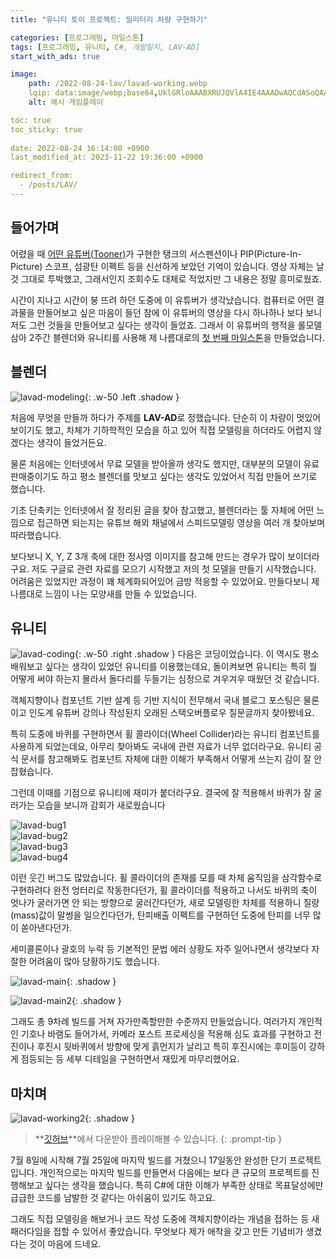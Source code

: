 ```yaml
---
title: "유니티 토이 프로젝트: 밀리터리 차량 구현하기"

categories: [프로그래밍, 마일스톤]
tags: [프로그래밍, 유니티, C#, 개발일지, LAV-AD]
start_with_ads: true

image:
    path: /2022-08-24-lav/lavad-working.webp
    lqip: data:image/webp;base64,UklGRloAAABXRUJQVlA4IE4AAADwAQCdASoQAAgAAgA0JYgCdAEO+BZG1HAA/tzAa4xcrJ5qbUA7/Dd9Xb9cYHKGznTwKrBlf85fCc9Us5QdbaLIxPYj/pyvwcdu60isAAA=
    alt: 예시 게임플레이

toc: true
toc_sticky: true
 
date: 2022-08-24 16:14:00 +0900
last_modified_at: 2023-11-22 19:36:00 +0900

redirect_from:
  - /posts/LAV/
---
```


## **들어가며**

어렸을 때 [어떤 유튜버(Tooner)](https://www.youtube.com/@tooner/videos)가 구현한 탱크의 서스펜션이나 PIP(Picture-In-Picture) 스코프, 섬광탄 이펙트 등을 신선하게 보았던 기억이 있습니다. 영상 자체는 날 것 그대로 투박했고, 그래서인지 조회수도 대체로 적었지만 그 내용은 정말 흥미로웠죠.

시간이 지나고 시간이 붕 뜨려 하던 도중에 이 유튜버가 생각났습니다. 컴퓨터로 어떤 결과물을 만들어보고 싶은 마음이 들던 참에 이 유튜버의 영상을 다시 하나하나 보다 보니 저도 그런 것들을 만들어보고 싶다는 생각이 들었죠. 그래서 이 유튜버의 행적을 롤모델 삼아 2주간 블렌더와 유니티를 사용해 제 나름대로의 [첫 번째 마일스톤](https://hynrng.github.io/categories/%EB%A7%88%EC%9D%BC%EC%8A%A4%ED%86%A4/)을 만들었습니다.

## **블렌더**

![lavad-modeling](/2022-08-24-lav/lavad-modeling.webp){: .w-50 .left .shadow }

처음에 무엇을 만들까 하다가 주제를 **LAV-AD**로 정했습니다. 단순히 이 차량이 멋있어 보이기도 했고, 차체가 기하학적인 모습을 하고 있어 직접 모델링을 하더라도 어렵지 않겠다는 생각이 들었거든요.  

물론 처음에는 인터넷에서 무료 모델을 받아올까 생각도 했지만, 대부분의 모델이 유료판매중이기도 하고 평소 블렌더를 맛보고 싶다는 생각도 있었어서 직접 만들어 쓰기로 했습니다.

기초 단축키는 인터넷에서 잘 정리된 글을 찾아 참고했고, 블렌더라는 툴 자체에 어떤 느낌으로 접근하면 되는지는 유튜브 해외 채널에서 스피드모델링 영상을 여러 개 찾아보며 따라했습니다.

보다보니 X, Y, Z 3개 축에 대한 정사영 이미지를 참고해 만드는 경우가 많이 보이더라구요. 저도 구글로 관련 자료를 모으기 시작했고 저의 첫 모델을 만들기 시작했습니다. 어려움은 있었지만 과정이 꽤 체계화되어있어 금방 적응할 수 있었어요. 만들다보니 제 나름대로 느낌이 나는 모양새를 만들 수 있었습니다.

## **유니티**

![lavad-coding](/2022-08-24-lav/lavad-coding.webp){: .w-50 .right .shadow }
다음은 코딩이었습니다. 이 역시도 평소 배워보고 싶다는 생각이 있었던 유니티를 이용했는데요, 돌이켜보면 유니티는 특히 뭘 어떻게 써야 하는지 몰라서 돌다리를 두들기는 심정으로 겨우겨우 때웠던 것 같습니다.

객체지향이나 컴포넌트 기반 설계 등 기반 지식이 전무해서 국내 블로그 포스팅은 물론이고 인도계 유튜버 강의나 작성된지 오래된 스택오버플로우 질문글까지 찾아봤네요.

특히 도중에 바퀴를 구현하면서 휠 콜라이더(Wheel Collider)라는 유니티 컴포넌트를 사용하게 되었는데요, 아무리 찾아봐도 국내에 관련 자료가 너무 없더라구요. 유니티 공식 문서를 참고해봐도 컴포넌트 자체에 대한 이해가 부족해서 어떻게 쓰는지 감이 잘 안 잡혔습니다.

그런데 이때를 기점으로 유니티에 재미가 붙더라구요. 결국에 잘 적용해서 바퀴가 잘 굴러가는 모습을 보니까 감회가 새로웠습니다

<div class="row">
    <div class="col-md-6">
        <img src="/2022-08-24-lav/lavad-bug1.webp" alt="lavad-bug1">
    </div>
    <div class="col-md-6">
        <img src="/2022-08-24-lav/lavad-bug2.webp" alt="lavad-bug2">
    </div>
</div>
<div class="row">
    <div class="col-md-6">
        <img src="/2022-08-24-lav/lavad-bug3.webp" alt="lavad-bug3">
    </div>
    <div class="col-md-6">
        <img src="/2022-08-24-lav/lavad-bug4.webp" alt="lavad-bug4">
    </div>
</div>

이런 웃긴 버그도 많았습니다. 휠 콜라이더의 존재를 모를 때 차체 움직임을 삼각함수로 구현하려다 완전 엉터리로 작동한다던가, 휠 콜라이더를 적용하고 나서도 바퀴의 축이 엇나가 굴러가면 안 되는 방향으로 굴러간다던가, 새로 모델링한 차체를 적용하니 질량(mass)값이 말썽을 일으킨다던가, 탄피배출 이펙트를 구현하던 도중에 탄피를 너무 많이 쏟아낸다던가.

세미콜론이나 괄호의 누락 등 기본적인 문법 에러 상황도 자주 일어나면서 생각보다 자잘한 어려움이 많아 당황하기도 했습니다.

![lavad-main](/2022-08-24-lav/lavad-main.webp){: .shadow }

![lavad-main2](/2022-08-24-lav/lavad-main2.webp){: .shadow }

그래도 총 9차례 빌드를 거쳐 자가만족할만한 수준까지 만들었습니다. 여러가지 개인적인 기호나 바램도 들어가서, 카메라 포스트 프로세싱을 적용해 심도 효과를 구현하고 전진이나 후진시 뒷바퀴에서 방향에 맞게 흙먼지가 날리고 특히 후진시에는 후미등이 강하게 점등되는 등 세부 디테일을 구현하면서 재밌게 마무리했어요.

## **마치며**

![lavad-working2](/2022-08-24-lav/lavad-working2.webp){: .shadow }

> **[깃허브](https://github.com/hynrng/LAV-AD)**에서 다운받아 플레이해볼 수 있습니다.
{: .prompt-tip }

7월 8일에 시작해 7월 25일에 마지막 빌드를 거쳤으니 17일동안 완성한 단기 프로젝트입니다. 개인적으로는 마지막 빌드를 만들면서 다음에는 보다 큰 규모의 프로젝트를 진행해보고 싶다는 생각을 했습니다. 특히 C#에 대한 이해가 부족한 상태로 목표달성에만 급급한 코드를 남발한 것 같다는 아쉬움이 있기도 하고요.

그래도 직접 모델링을 해보거나 코드 작성 도중에 객체지향이라는 개념을 접하는 등 새 패러다임을 접할 수 있어서 좋았습니다. 무엇보다 제가 애착을 갖고 만든 기념비가 생겼다는 것이 마음에 드네요.